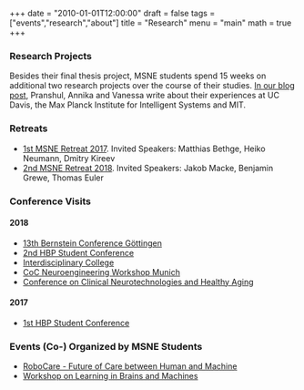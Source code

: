 +++
date = "2010-01-01T12:00:00"
draft = false
tags = ["events","research","about"]
title = "Research"
menu = "main"
math = true
+++

### Research Projects

Besides their final thesis project, MSNE students spend 15 weeks on additional two research projects over the course of their studies.
[In our blog post](/2018/11/16/msne-research-internships/), Pranshul, Annika and Vanessa write about their experiences at UC Davis, the Max Planck Institute for Intelligent Systems and MIT. 

### Retreats

- [1st MSNE Retreat 2017](/2017/05/14/spring-2017-msne-retreat/). Invited Speakers: Matthias Bethge, Heiko Neumann, Dmitry Kireev 
- [2nd MSNE Retreat 2018](/2018/06/01/2nd-msne-retreat/). Invited Speakers: Jakob Macke, Benjamin Grewe, Thomas Euler

### Conference Visits

#### 2018
- [13th Bernstein Conference Göttingen](/2017/07/14/13th-bernstein-conference-g%C3%B6ttingen/)
- [2nd HBP Student Conference](2nd-hbp-student-conference-transdisciplinary-research-linking-neuroscience-brain-medicine-and-computer-science/)
- [Interdisciplinary College](http://localhost:1313/2018/03/13/interdisciplinary-college-2018/)
- [CoC Neuroengineering Workshop Munich](/2018/04/19/coc-neuro-engineering-networking-workshop/)
- [Conference on Clinical Neurotechnologies and Healthy Aging](/2018/06/27/conference-on-clinical-neurotechnologies-and-healthy-aging/)

#### 2017
- [1st HBP Student Conference](2017/02/10/1st-human-brain-project-student-conference-in-vienna/)

### Events (Co-) Organized by MSNE Students

- [RoboCare - Future of Care between Human and Machine](/2018/07/02/robotcare-future-of-care-between-human-and-machine/)
- [Workshop on Learning in Brains and Machines](https://stes.io/learning-in-brains-and-machines)